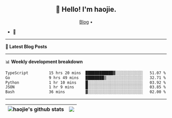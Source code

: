 <h2 align="center">👋 Hello! I'm haojie.</h2>
<p align="center">
  <a href="https://aoyouer.com">Blog</a> •
</p>


- 🔭 


-------

**📝 Latest Blog Posts**


-------

📊 **Weekly development breakdown**
<!--START_SECTION:waka-->

```txt
TypeScript         15 hrs 20 mins  ████████████▓░░░░░░░░░░░░   51.07 %
Go                 9 hrs 49 mins   ████████▒░░░░░░░░░░░░░░░░   32.71 %
Python             1 hr 10 mins    █░░░░░░░░░░░░░░░░░░░░░░░░   03.92 %
JSON               1 hr 9 mins     █░░░░░░░░░░░░░░░░░░░░░░░░   03.85 %
Bash               36 mins         ▓░░░░░░░░░░░░░░░░░░░░░░░░   02.00 %
```

<!--END_SECTION:waka-->

-------



| <img align="center" src="https://github-readme-stats.vercel.app/api?username=haojie06&show_icons=true&theme=graywhite&show_icons=true&count_private=true&include_all_commits=true&hide_border=true" alt="haojie's github stats" /> | <img align="center" src="https://github-readme-stats.vercel.app/api/top-langs/?username=haojie06&layout=compact&theme=graywhite&hide_border=true&hide=css,html" /> |
| ------------- | ------------- |



